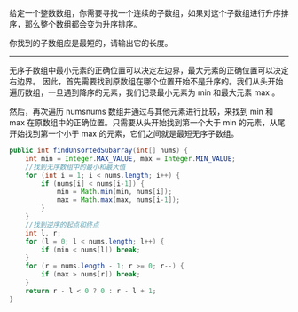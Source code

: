 给定一个整数数组，你需要寻找一个连续的子数组，如果对这个子数组进行升序排序，那么整个数组都会变为升序排序。

你找到的子数组应是最短的，请输出它的长度。

***

无序子数组中最小元素的正确位置可以决定左边界，最大元素的正确位置可以决定右边界。
因此，首先需要找到原数组在哪个位置开始不是升序的。我们从头开始遍历数组，一旦遇到降序的元素，我们记录最小元素为 min 和最大元素 max 。

然后，再次遍历 numsnums 数组并通过与其他元素进行比较，来找到 min 和 max 在原数组中的正确位置。只需要从头开始找到第一个大于 min 的元素，从尾开始找到第一个小于 max 的元素，它们之间就是最短无序子数组。

```Java
public int findUnsortedSubarray(int[] nums) {
    int min = Integer.MAX_VALUE, max = Integer.MIN_VALUE;
    //找到无序数组中的最小和最大值
    for (int i = 1; i < nums.length; i++) {
        if (nums[i] < nums[i-1]) {
            min = Math.min(min, nums[i]);
            max = Math.max(max, nums[i-1]);
        }
    }
    //找到逆序的起点和终点
    int l, r;
    for (l = 0; l < nums.length; l++) {
        if (min < nums[l]) break;
    }
    for (r = nums.length - 1; r >= 0; r--) {
        if (max > nums[r]) break;
    }
    return r - l < 0 ? 0 : r - l + 1;
}
```